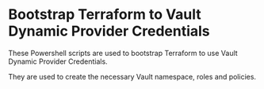 # Bootstrap Terraform to Vault Dynamic Provider Credentials

These Powershell scripts are used to bootstrap Terraform to use Vault Dynamic Provider Credentials.

They are used to create the necessary Vault namespace, roles and policies.
